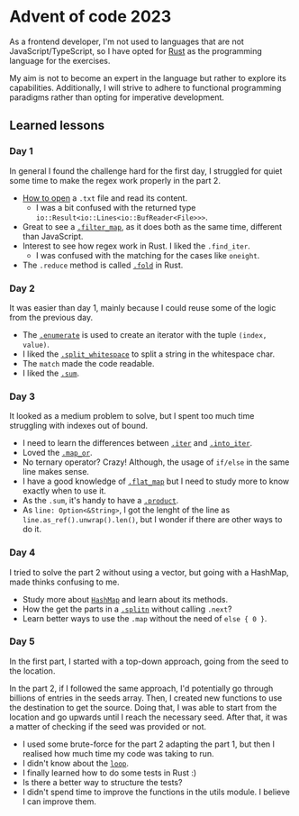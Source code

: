 # Advent of code 2023

As a frontend developer, I'm not used to languages that are not JavaScript/TypeScript, so I have opted for [Rust](https://www.rust-lang.org/) as the programming language for the exercises.

My aim is not to become an expert in the language but rather to explore its capabilities. Additionally, I will strive to adhere to functional programming paradigms rather than opting for imperative development.

## Learned lessons

### Day 1

In general I found the challenge hard for the first day, I struggled for quiet some time to make the regex work properly in the part 2.

- [How to open](https://doc.rust-lang.org/rust-by-example/std_misc/file/read_lines.html) a `.txt` file and read its content.
    - I was a bit confused with the returned type `io::Result<io::Lines<io::BufReader<File>>>`.
- Great to see a [`.filter_map`](https://doc.rust-lang.org/std/iter/trait.Iterator.html#method.filter_map), as it does both as the same time, different than JavaScript.
- Interest to see how regex work in Rust. I liked the `.find_iter`.
    - I was confused with the matching for the cases like `oneight`.
- The `.reduce` method is called [`.fold`](https://doc.rust-lang.org/std/iter/trait.Iterator.html#method.fold) in Rust.

### Day 2

It was easier than day 1, mainly because I could reuse some of the logic from the previous day.

- The [`.enumerate`](https://doc.rust-lang.org/std/iter/trait.Iterator.html#method.enumerate) is used to create an iterator with the tuple `(index, value)`.
- I liked the [`.split_whitespace`](https://doc.rust-lang.org/std/primitive.str.html#method.split_whitespace) to split a string in the whitespace char.
- The `match` made the code readable.
- I liked the [`.sum`](https://doc.rust-lang.org/std/iter/trait.Iterator.html#method.sum).

### Day 3

It looked as a medium problem to solve, but I spent too much time struggling with indexes out of bound.

- I need to learn the differences between [`.iter`](https://doc.rust-lang.org/std/primitive.slice.html#method.iter) and [`.into_iter`](https://doc.rust-lang.org/std/primitive.slice.html#method.into_iter).
- Loved the [`.map_or`](https://doc.rust-lang.org/std/option/enum.Option.html#method.map_or).
- No ternary operator? Crazy! Although, the usage of `if/else` in the same line makes sense.
- I have a good knowledge of [`.flat_map`](https://doc.rust-lang.org/core/iter/trait.Iterator.html#method.flat_map) but I need to study more to know exactly when to use it.
- As the `.sum`, it's handy to have a [`.product`](https://doc.rust-lang.org/std/iter/trait.Iterator.html#method.product).
- As `line: Option<&String>`, I got the lenght of the line as `line.as_ref().unwrap().len()`, but I wonder if there are other ways to do it.

### Day 4

I tried to solve the part 2 without using a vector, but going with a HashMap, made thinks confusing to me.

- Study more about [`HashMap`](https://doc.rust-lang.org/std/collections/struct.HashMap.html) and learn about its methods.
- How the get the parts in a [`.splitn`](https://doc.rust-lang.org/std/primitive.slice.html#method.splitn) without calling `.next`?
- Learn better ways to use the `.map` without the need of `else { 0 }`.

### Day 5

In the first part, I started with a top-down approach, going from the seed to the location.

In the part 2, if I followed the same approach, I'd potentially go through billions of entries in the seeds array.
Then, I created new functions to use the destination to get the source. Doing that, I was able to start from the location
and go upwards until I reach the necessary seed. After that, it was a matter of checking if the seed was provided or not.

- I used some brute-force for the part 2 adapting the part 1, but then I realised how much time my code was taking to run.
- I didn't know about the [`loop`](https://doc.rust-lang.org/std/keyword.loop.html).
- I finally learned how to do some tests in Rust :)
- Is there a better way to structure the tests?
- I didn't spend time to improve the functions in the utils module. I believe I can improve them.
